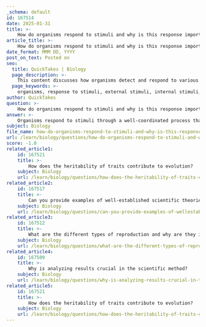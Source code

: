 ```yaml
---
_schema: default
id: 167514
date: 2025-01-31
title: >-
    How do organisms respond to stimuli and why is this response important?
article_title: >-
    How do organisms respond to stimuli and why is this response important?
date_format: MMM DD, YYYY
post_on_text: Posted on
seo:
  title: QuickTakes | Biology
  page_description: >-
    This content discusses how organisms detect and respond to various stimuli, emphasizing the importance of these responses for survival, homeostasis, and adaptation.
  page_keywords: >-
    organisms, response to stimuli, external stimuli, internal stimuli, survival, behavior changes, physiological adjustments, homeostasis, adaptation, phototropism, thigmotropism
author: QuickTakes
question: >-
    How do organisms respond to stimuli and why is this response important?
answer: >-
    Organisms respond to stimuli through a well-coordinated process that involves detection, integration, and response. This ability is a fundamental characteristic of life and is crucial for survival. Here’s a detailed overview of how this process works:\n\n### Types of Stimuli\nOrganisms can respond to a variety of stimuli, which can be classified into two main categories:\n1. **External Stimuli**: These include environmental changes such as light, sound, temperature, and touch.\n2. **Internal Stimuli**: These involve physiological changes within the organism, such as hunger, thirst, or changes in body temperature.\n\n### Mechanism of Response\nThe response to stimuli is the ability of organisms to detect and respond to changes in their environment. This can involve:\n- **Movement**: For example, animals may flee from predators or move towards food sources.\n- **Behavioral Changes**: Organisms may alter their behavior based on environmental cues, such as migrating birds responding to seasonal changes.\n- **Physiological Adjustments**: This includes processes like sweating to cool down or shivering to generate heat.\n\nFor instance, plants exhibit responses such as phototropism, where they grow towards light, or thigmotropism, where they close their leaves when touched, demonstrating their ability to respond to external stimuli.\n\n### Importance of Responding to Stimuli\nThe ability to respond to stimuli is vital for several reasons:\n- **Survival**: Quick responses to harmful stimuli (like predators or environmental hazards) enhance an organism's chances of survival. For example, a rabbit that quickly detects a predator can escape more effectively.\n- **Homeostasis**: Organisms must maintain internal stability (homeostasis) despite external changes. For example, responding to temperature changes helps regulate body temperature, ensuring that metabolic processes function optimally.\n- **Adaptation**: Responses to stimuli can lead to behavioral changes that promote adaptation to the environment, which is essential for long-term survival and evolution. For instance, animals that adapt their foraging behavior based on food availability can thrive in changing environments.\n\n### Conclusion\nIn summary, the response to stimuli is a complex process that involves detection through specialized receptors, coordination of various body systems, and execution of a response that enhances the organism's chances of survival. This ability to respond effectively to both internal and external stimuli is a hallmark of living organisms and plays a crucial role in their overall functioning and adaptation.
subject: Biology
file_name: how-do-organisms-respond-to-stimuli-and-why-is-this-response-important.md
url: /learn/biology/questions/how-do-organisms-respond-to-stimuli-and-why-is-this-response-important
score: -1.0
related_article1:
    id: 167521
    title: >-
        How does the heritability of traits contribute to evolution?
    subject: Biology
    url: /learn/biology/questions/how-does-the-heritability-of-traits-contribute-to-evolution
related_article2:
    id: 167517
    title: >-
        Can you provide examples of well-established scientific theories?
    subject: Biology
    url: /learn/biology/questions/can-you-provide-examples-of-wellestablished-scientific-theories
related_article3:
    id: 167512
    title: >-
        What are the different types of reproduction and why are they important for species continuity?
    subject: Biology
    url: /learn/biology/questions/what-are-the-different-types-of-reproduction-and-why-are-they-important-for-species-continuity
related_article4:
    id: 167509
    title: >-
        Why is analyzing results crucial in the scientific method?
    subject: Biology
    url: /learn/biology/questions/why-is-analyzing-results-crucial-in-the-scientific-method
related_article5:
    id: 167521
    title: >-
        How does the heritability of traits contribute to evolution?
    subject: Biology
    url: /learn/biology/questions/how-does-the-heritability-of-traits-contribute-to-evolution
---
```


&nbsp;